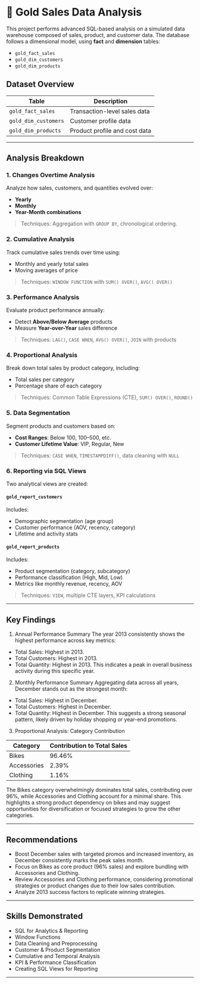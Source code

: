 # 🛒 Gold Sales Data Analysis

This project performs advanced SQL-based analysis on a simulated data warehouse composed of sales, product, and customer data. The database follows a dimensional model, using **fact** and **dimension** tables:
- `gold_fact_sales`
- `gold_dim_customers`
- `gold_dim_products`

## Dataset Overview
| Table              | Description                           |
|--------------------|---------------------------------------|
| `gold_fact_sales`  | Transaction-level sales data          |
| `gold_dim_customers` | Customer profile data               |
| `gold_dim_products` | Product profile and cost data        |

---

## Analysis Breakdown

### 1. Changes Overtime Analysis
Analyze how sales, customers, and quantities evolved over:
- **Yearly**
- **Monthly**
- **Year-Month combinations**

> Techniques: Aggregation with `GROUP BY`, chronological ordering.

### 2. Cumulative Analysis
Track cumulative sales trends over time using:
- Monthly and yearly total sales
- Moving averages of price

> Techniques: `WINDOW FUNCTION` with `SUM() OVER()`, `AVG() OVER()`

### 3. Performance Analysis
Evaluate product performance annually:
- Detect **Above/Below Average** products
- Measure **Year-over-Year** sales difference

> Techniques: `LAG()`, `CASE WHEN`, `AVG() OVER()`, `JOIN` with products

### 4. Proportional Analysis
Break down total sales by product category, including:
- Total sales per category
- Percentage share of each category

> Techniques: Common Table Expressions (CTE), `SUM() OVER()`, `ROUND()`

### 5. Data Segmentation
Segment products and customers based on:
- **Cost Ranges**: Below 100, 100–500, etc.
- **Customer Lifetime Value**: VIP, Regular, New

> Techniques: `CASE WHEN`, `TIMESTAMPDIFF()`, data cleaning with `NULL`

### 6. Reporting via SQL Views
Two analytical views are created:
#### `gold_report_customers`
Includes:
- Demographic segmentation (age group)
- Customer performance (AOV, recency, category)
- Lifetime and activity stats

#### `gold_report_products`
Includes:
- Product segmentation (category, subcategory)
- Performance classification (High, Mid, Low)
- Metrics like monthly revenue, recency, AOV

> Techniques: `VIEW`, multiple CTE layers, KPI calculations

---
## Key Findings
1. Annual Performance Summary
The year 2013 consistently shows the highest performance across key metrics:
- Total Sales: Highest in 2013.
- Total Customers: Highest in 2013.
- Total Quantity: Highest in 2013.
This indicates a peak in overall business activity during this specific year.

2. Monthly Performance Summary
Aggregating data across all years, December stands out as the strongest month:
- Total Sales: Highest in December.
- Total Customers: Highest in December.
- Total Quantity: Highest in December.
This suggests a strong seasonal pattern, likely driven by holiday shopping or year-end promotions.

3. Proportional Analysis: Category Contribution
   
| Category    | Contribution to Total Sales |
|-------------|----------------------------|
| Bikes       | 96.46%                     |
| Accessories | 2.39%                      |
| Clothing    | 1.16%                      |

The Bikes category overwhelmingly dominates total sales, contributing over 96%, while Accessories and Clothing account for a minimal share. This highlights a strong product dependency on bikes and may suggest opportunities for diversification or focused strategies to grow the other categories.


---
## Recommendations
- Boost December sales with targeted promos and increased inventory, as December consistently marks the peak sales month.
- Focus on Bikes as core product (96% sales) and explore bundling with Accessories and Clothing.
- Review Accessories and Clothing performance, considering promotional strategies or product changes due to their low sales contribution.
- Analyze 2013 success factors to replicate winning strategies.
---

## Skills Demonstrated
- SQL for Analytics & Reporting
- Window Functions
- Data Cleaning and Preprocessing
- Customer & Product Segmentation
- Cumulative and Temporal Analysis
- KPI & Performance Classification
- Creating SQL Views for Reporting

---


